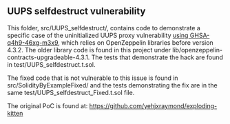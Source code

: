 ## UUPS selfdestruct vulnerability

This folder, src/UUPS_selfdestruct/, contains code to demonstrate a specific case of the uninitialized UUPS proxy vulnerability [using  GHSA-q4h9-46xg-m3x9](https://github.com/OpenZeppelin/openzeppelin-contracts-upgradeable/security/advisories/GHSA-q4h9-46xg-m3x9), which relies on OpenZeppelin libraries before version 4.3.2. The older library code is found in this project under lib/openzeppelin-contracts-upgradeable-4.3.1. The tests that demonstrate the hack are found in test/UUPS_selfdestruct.t.sol.

The fixed code that is not vulnerable to this issue is found in src/SolidityByExampleFixed/ and the tests demonstrating the fix are in the same test/UUPS_selfdestruct_Fixed.t.sol file.

The original PoC is found at: https://github.com/yehjxraymond/exploding-kitten
